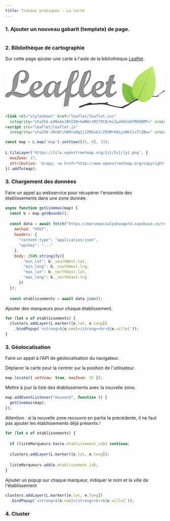 ```yaml
---
title: Travaux pratiques - La carte
---
```


### 1. Ajouter un nouveau gabarit (template) de page.

```html
```

### 2. Bibliothèque de cartographie

Sur cette page ajouter une carte à l'aide de la bibliothèque [Leaflet](https://leafletjs.com/).

<img src="leaflet.png" class="h-8">

```html
<link rel="stylesheet" href="leaflet/leaflet.css"
  integrity="sha256-p4NxAoJBhIIN+hmNHrzRCf9tD/miZyoHS5obTRR9BMY=" crossorigin="" />
<script src="leaflet/leaflet.js"
  integrity="sha256-20nQCchB9co0qIjJZRGuk2/Z9VM+kNiyxNV1lvTlZBo=" crossorigin=""></script>
```

```javascript
const map = L.map('map').setView([45, 0], 13);

L.tileLayer('https://tile.openstreetmap.org/{z}/{x}/{y}.png', {
  maxZoom: 17,
  attribution: '&copy; <a href="http://www.openstreetmap.org/copyright">OpenStreetMap</a>'
}).addTo(map);
```

### 3. Chargement des données

Faire un appel au webservice pour récupérer l'ensemble des établissements dans une zone donnée.

```javascript
async function getCinemas(map) {
  const b = map.getBounds();

  const data = await fetch("https://morseweiswlpykaugwtd.supabase.co/rest/v1/rpc/etablissements_in_view", {
    method: "POST",
    headers: {
      "content-type": "application/json",
      "apikey": "..."
    },
    body: JSON.stringify({ 
        "min_lat": b._southWest.lat, 
        "min_long": b._southWest.lng, 
        "max_lat": b._northEast.lat, 
        "max_long": b._northEast.lng 
      })
  });

  const etablissements = await data.json();
```

Ajouter des marqueurs pour chaque établissement.

```javascript
for (let e of etablissements) {
  clusters.addLayer(L.marker([e.lat, e.long])
    .bindPopup(`<strong>${e.nom}</strong><br>${e.ville}`));
}
```  

### 3. Géolocalisation

Faire un appel à l'API de géolocalisation du navigateur.

Déplacer la carte pour la centrer sur la position de l'utilisateur.

```javascript
map.locate({ setView: true, maxZoom: 15 });
```

Mettre à jour la liste des établissements avec la nouvelle zone.

```javascript
map.addEventListener("moveend", function () {
  getCinemas(map);
});
```

Attention : si la nouvelle zone recouvre en partie la précédente, il ne faut pas ajouter les établissements déjà présents !

```javascript
for (let e of etablissements) {

  if (listeMarqueurs.has(e.etablissement_id)) continue;

  clusters.addLayer(L.marker([e.lat, e.long]);

  listeMarqueurs.add(e.etablissement_id);
}
```

Ajouter un popup sur chaque marqueur, indiquer le nom et la ville de l'établissement

```javascript
clusters.addLayer(L.marker([e.lat, e.long])
  .bindPopup(`<strong>${e.nom}</strong><br>${e.ville}`));
```

### 4. Cluster
